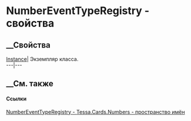 # NumberEventTypeRegistry - свойства
##  __Свойства
[Instance](P_Tessa_Cards_Numbers_NumberEventTypeRegistry_Instance.htm)|
Экземпляр класса.  
---|---  
##  __См. также
#### Ссылки
[NumberEventTypeRegistry -
](T_Tessa_Cards_Numbers_NumberEventTypeRegistry.htm)
[Tessa.Cards.Numbers - пространство имён](N_Tessa_Cards_Numbers.htm)
